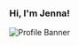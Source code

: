 ### Hi, I'm Jenna!
![Profile Banner](https://www.canva.com/design/DAEGaHINd-U/WsRzpaI3wDFzFb_jgF9bkg/view?utm_content=DAEGaHINd-U&utm_campaign=designshare&utm_medium=link&utm_source=sharebutton)
<!--
**JennaEverard/JennaEverard** is a ✨ _special_ ✨ repository because its `README.md` (this file) appears on your GitHub profile.

Here are some ideas to get you started:

- 🔭 I’m currently working on ...
- 🌱 I’m currently learning ...
- 👯 I’m looking to collaborate on ...
- 🤔 I’m looking for help with ...
- 💬 Ask me about ...
- 📫 How to reach me: ...
- 😄 Pronouns: ...
- ⚡ Fun fact: ...
-->
